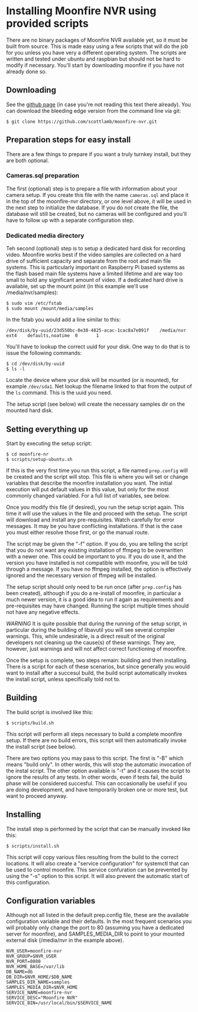# Installing Moonfire NVR using provided scripts

There are no binary packages of Moonfire NVR available yet, so it must be built
from source. This is made easy using a few scripts that will do the job for you
unless you have very a different operating system. The scripts are written and
tested under ubuntu and raspbian but should not be hard to modify if necessary.
You'll start by downloading moonfire if you have not already done so.

## Downloading

See the [github page](https://github.com/scottlamb/moonfire-nvr) (in case
you're not reading this text there already). You can download the bleeding
edge version from the command line via git:

    $ git clone https://github.com/scottlamb/moonfire-nvr.git

## Preparation steps for easy install

There are a few things to prepare if you want a truly turnkey install, but
they are both optional.

### Cameras.sql preparation

The first (optional) step is to prepare a file with information about your
camera setup. If you create this file with the name `cameras.sql` and place
it in the top of the moonfire-nvr directory, or one level above, it will be
used in the next step to initialize the database. If you do *not* create the
file, the database will still be created, but no cameras will be configured
and you'll have to follow up with a separate configuration step.

### Dedicated media directory

Teh second (optional) step is to setup a dedicated hard disk for recording
video.
Moonfire works best if the video samples are collected on a hard drive of
sufficient capacity and separate from the root and main file systems. This
is particularly important on Raspberry Pi based systems as the flash based
main file systems have a limited lifetime and are way too small to hold
any significant amount of video.
If a dedicated hard drive is available, set up the mount point (in this 
example we'll use /media/nvr/samples):

    $ sudo vim /etc/fstab
    $ sudo mount /mount/media/samples

In the fstab you would add a line similar to this:

    /dev/disk/by-uuid/23d550bc-0e38-4825-acac-1cac8a7e091f    /media/nvr   ext4    defaults,noatime  0       1

You'll have to lookup the correct uuid for your disk. One way to do that is
to issue the following commands:

    $ cd /dev/disk/by-uuid
    $ ls -l

Locate the device where your disk will be mounted (or is mounted), for example
`/dev/sda1`. Net lookup the filename linked to that from the output of the
`ls` command. This is the uuid you need.

The setup script (see below) will create the necessary samples dir on the mounted
hard disk.


## Setting everything up

Start by executing the setup script:

    $ cd moonfire-nr
    $ scripts/setup-ubuntu.sh

If this is the very first time you run this script, a file named `prep.config`
will be created and the script will stop. This file is where you will set
or change variables that describe the moonfire installation you want. The
initial execution will put default values in this value, but only for the
most commonly changed variabled. For a full list of variables, see below.

Once you modify this file (if desired), you run the setup script again. This
time it will use the values in the file and proceed with the setup.
The script will download and install any pre-requisites. Watch carefully for
error messages. It may be you have conflicting installations. If that is the
case you must either resolve those first, or go the manual route.

The script may be given the "-f" option. If you do, you are telling the script
that you do not want any existing installation of ffmpeg to be overwritten with
a newer one. This could be important to you. If you do use it, and the version
you have installed is not compatible with moonfire, you will be told through
a message. If you have no ffmpeg installed, the option is effectively ignored
and the necessary version of ffmpeg will be installed.

The setup script should only need to be run once (after `prep.config` has been
created), although if you do a re-install of moonfire, in particular a much
newer version, it is a good idea to run it again as requirements and pre-requisites
may have changed. Running the script multiple times should not have any negative effects.

*WARNING* It is quite possible that during the running of the setup script,
in particular during the building of libavutil you will see several compiler
warnings. This, while undesirable, is a direct result of the original
developers not cleaning up the cause(s) of these warnings. They are, however,
just warnings and will not affect correct functioning of moonfire.

Once the setup is complete, two steps remain: building and then installing.
There is a script for each of these scenarios, but since generally you would
want to install after a succesul build, the build script automatically invokes
the install script, unless specifically told not to.

## Building

The build script is involved like this:

    $ scripts/build.sh

This script will perform all steps necessary to build a complete moonfire
setup. If there are no build errors, this script will then automatically
invoke the install script (see below).

There are two options you may pass to this script. The first is "-B" which
means "build only". In other words, this will stop the automatic invocation
of the instal script. The other option available is "-t" and it causes the
script to ignore the results of any tests. In other words, even if tests
fail, the build phase will be considered succesful. This can occasionally
be useful if you are doing development, and have temporarily broken one
or more test, but want to proceed anyway.

## Installing

The install step is performed by the script that can be manually invoked
like this:

    $ scripts/install.sh

This script will copy various files resulting from the build to the correct
locations. It will also create a "service configuration" for systemctl that
can be used to control moonfire. This service confuration can be prevented
by using the "-s" option to this script. It will also prevent the automatic
start of this configuration.


## Configuration variables

Although not all listed in the default prep.config file, these are the
available configuration variable and their defaults. In the most frequent
scenarios you will probably only change the port to 80 (assuming you
have a dedicated server for moonfire), and SAMPLES_MEDIA_DIR to point
to your mounted external disk (/media/nvr in the example above).

    NVR_USER=moonfire-nvr
    NVR_GROUP=$NVR_USER
    NVR_PORT=8080
    NVR_HOME_BASE=/var/lib
    DB_NAME=db
    DB_DIR=$NVR_HOME/$DB_NAME
    SAMPLES_DIR_NAME=samples
    SAMPLES_MEDIA_DIR=$NVR_HOME
    SERVICE_NAME=moonfire-nvr
    SERVICE_DESC="Moonfire NVR"
    SERVICE_BIN=/usr/local/bin/$SERVICE_NAME
